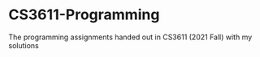 # CS3611-Programming
The programming assignments handed out in CS3611 (2021 Fall) with my solutions
